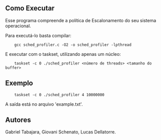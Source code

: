 ## Como Executar

Esse programa compreende a política de Escalonamento do seu sistema operacional.

Para executá-lo basta compilar:

```
    gcc sched_profiler.c -O2 -o sched_profiler -lpthread
```

E executar com o taskset, utilizando apenas um núcleo:

```
    taskset -c 0 ./sched_profiler <número de threads> <tamanho do buffer>
```

## Exemplo

```
    taskset -c 0 ./sched_profiler 4 10000000
```

A saída está no arquivo 'example.txt'.

## Autores

Gabriel Tabajara, Giovani Schenato, Lucas Dellatorre.